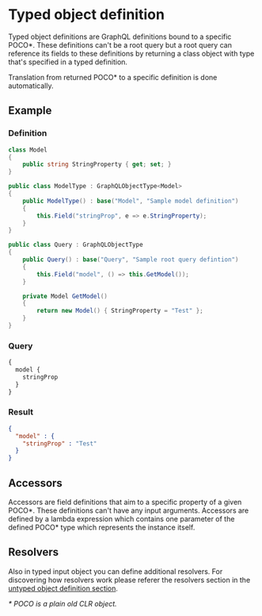 # Typed object definition

Typed object definitions are GraphQL definitions bound to a specific
POCO\*. These definitions can't be a root query but a root query can
reference its fields to these definitions by returning a class
object with type that's specified in a typed definition.

Translation from returned POCO\* to a specific definition is done
automatically.

## Example
### Definition

```csharp
class Model
{
    public string StringProperty { get; set; }
}

public class ModelType : GraphQLObjectType<Model>
{
	public ModelType() : base("Model", "Sample model definition")
	{
		this.Field("stringProp", e => e.StringProperty);
	}
}

public class Query : GraphQLObjectType
{
	public Query() : base("Query", "Sample root query defintion")
	{
		this.Field("model", () => this.GetModel());
	}

    private Model GetModel()
    {
        return new Model() { StringProperty = "Test" };
    }
}
```

### Query

```graphql
{
  model {
    stringProp
  }
}
```

### Result

```json
{
  "model" : {
    "stringProp" : "Test"
  }
}
```

## Accessors
Accessors are field definitions that aim to a specific property of
a given POCO\*. These definitions can't have any input arguments.
Accessors are defined by a lambda expression which contains one parameter
of the defined POCO\* type which represents the instance itself.

## Resolvers

Also in typed input object you can define additional resolvers.
For discovering how resolvers work please referer the resolvers
section in the
[untyped object definition section](../untyped-object-definition/overview.md#resolvers).

_\* POCO is a plain old CLR object._